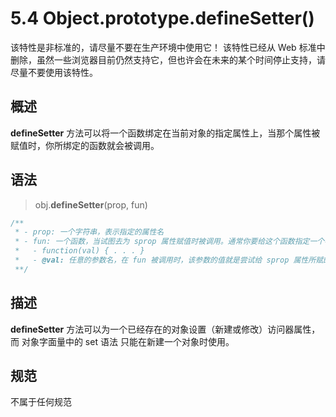 # 5.4 Object.prototype.__defineSetter__()

该特性是非标准的，请尽量不要在生产环境中使用它！
该特性已经从 Web 标准中删除，虽然一些浏览器目前仍然支持它，但也许会在未来的某个时间停止支持，请尽量不要使用该特性。

## 概述

__defineSetter__ 方法可以将一个函数绑定在当前对象的指定属性上，当那个属性被赋值时，你所绑定的函数就会被调用。

## 语法

> obj.__defineSetter__(prop, fun)

```javascript
/**
 * - prop: 一个字符串，表示指定的属性名
 * - fun: 一个函数，当试图去为 sprop 属性赋值时被调用。通常你要给这个函数指定一个参数
 *   - function(val) { . . . }
 *   - @val: 任意的参数名，在 fun 被调用时，该参数的值就是尝试给 sprop 属性所赋的值
 **/
```

## 描述

__defineSetter__ 方法可以为一个已经存在的对象设置（新建或修改）访问器属性，而 对象字面量中的 set 语法 只能在新建一个对象时使用。

## 规范

不属于任何规范